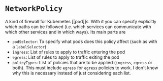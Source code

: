 # `NetworkPolicy`
A kind of firewall for Kubernetes [[pod]]s. With it you can specify explicitly which paths can be followed (i.e. which services can communicate with which other services and in which ways). Its main parts are

* `podSelector`: To specify what pods does this policy affect (such as with a `labelSelector`)
* `ingress`: List of rules to apply to traffic entering the pod
* `egress`: List of rules to apply to traffic exiting the pod
* `policyTypes`: List of policies that are to be applied (`ingress`, `egress` or both). This must include `egress` for `egress` policies to work. I don't know why this is necessary instead of just considering each list.
